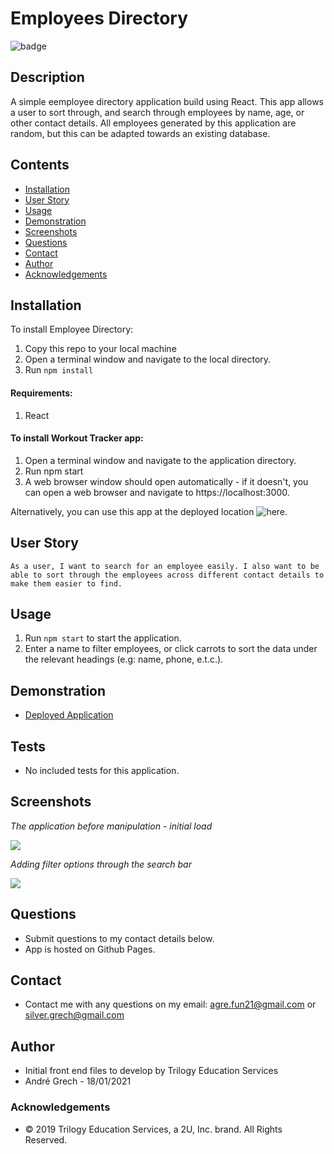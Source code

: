 # Employees Directory

![badge](https://img.shields.io/badge/License-mit-green.svg)<br />

## Description

A simple eemployee directory application build using React. This app allows a user to sort through, and search through employees by name, age, or other contact details. All employees generated by this application are random, but this can be adapted towards an existing database.

## Contents

- [Installation](#installation)
- [User Story](#user-story)
- [Usage](#usage)
- [Demonstration](#demonstration)
- [Screenshots](#screenshots)
- [Questions](<#questions-(FAQ)>)
- [Contact](#contact)
- [Author](#authors)
- [Acknowledgements](#acknowledgements)

## Installation

To install Employee Directory:

1. Copy this repo to your local machine
2. Open a terminal window and navigate to the local directory.
3. Run ```npm install```

#### Requirements:

1. React

#### To install Workout Tracker app:

1. Open a terminal window and navigate to the application directory.
2. Run npm start
3. A web browser window should open automatically - if it doesn't, you can open a web browser and navigate to https://localhost:3000.

Alternatively, you can use this app at the deployed location ![here](https://AGr2020Xman.github.io/employees-directory).

## User Story

`As a user, I want to search for an employee easily. I also want to be able to sort through the employees across different contact details to make them easier to find.`

## Usage

1. Run `npm start` to start the application.
2. Enter a name to filter employees, or click carrots to sort the data under the relevant headings (e.g: name, phone, e.t.c.).

## Demonstration

- [Deployed Application](https://AGr2020Xman.github.io/employees-directory)

## Tests

- No included tests for this application.

## Screenshots

_The application before manipulation - initial load_

![](./images/default-load.JPG)

_Adding filter options through the search bar_

![](./images/filter-search.JPG)

## Questions

- Submit questions to my contact details below.
- App is hosted on Github Pages.

## Contact

- Contact me with any questions on my email: agre.fun21@gmail.com or silver.grech@gmail.com

## Author

- Initial front end files to develop by Trilogy Education Services
- Andr&eacute; Grech - 18/01/2021

### Acknowledgements

- © 2019 Trilogy Education Services, a 2U, Inc. brand. All Rights Reserved.
